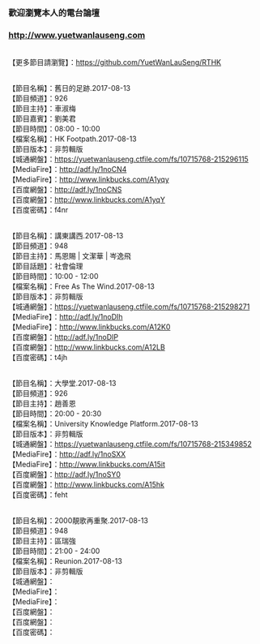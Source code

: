 ### 歡迎瀏覽本人的電台論壇
### http://www.yuetwanlauseng.com

<br>【更多節目請瀏覽】：https://github.com/YuetWanLauSeng/RTHK

<br>【節目名稱】：舊日的足跡.2017-08-13
<br>【節目頻道】：926
<br>【節目主持】：車淑梅
<br>【節目嘉賓】：劉美君
<br>【節目時間】：08:00 - 10:00
<br>【檔案名稱】：HK Footpath.2017-08-13
<br>【節目版本】：非剪輯版
<br>【城通網盤】：https://yuetwanlauseng.ctfile.com/fs/10715768-215296115
<br>【MediaFire】：http://adf.ly/1noCN4
<br>【MediaFire】：http://www.linkbucks.com/A1yqy
<br>【百度網盤】：http://adf.ly/1noCNS
<br>【百度網盤】：http://www.linkbucks.com/A1yqY
<br>【百度密碼】：f4nr

<br>【節目名稱】：講東講西.2017-08-13
<br>【節目頻道】：948
<br>【節目主持】：馬恩賜 | 文潔華 | 岑逸飛
<br>【節目話題】：社會倫理
<br>【節目時間】：10:00 - 12:00
<br>【檔案名稱】：Free As The Wind.2017-08-13
<br>【節目版本】：非剪輯版
<br>【城通網盤】：https://yuetwanlauseng.ctfile.com/fs/10715768-215298271
<br>【MediaFire】：http://adf.ly/1noDIh
<br>【MediaFire】：http://www.linkbucks.com/A12K0
<br>【百度網盤】：http://adf.ly/1noDIP
<br>【百度網盤】：http://www.linkbucks.com/A12LB
<br>【百度密碼】：t4jh

<br>【節目名稱】：大學堂.2017-08-13
<br>【節目頻道】：926
<br>【節目主持】：趙善恩
<br>【節目時間】：20:00 - 20:30
<br>【檔案名稱】：University Knowledge Platform.2017-08-13
<br>【節目版本】：非剪輯版
<br>【城通網盤】：https://yuetwanlauseng.ctfile.com/fs/10715768-215349852
<br>【MediaFire】：http://adf.ly/1noSXX
<br>【MediaFire】：http://www.linkbucks.com/A15it
<br>【百度網盤】：http://adf.ly/1noSY0
<br>【百度網盤】：http://www.linkbucks.com/A15hk
<br>【百度密碼】：feht

<br>【節目名稱】：2000靚歌再重聚.2017-08-13
<br>【節目頻道】：948
<br>【節目主持】：區瑞強
<br>【節目時間】：21:00 - 24:00
<br>【檔案名稱】：Reunion.2017-08-13
<br>【節目版本】：非剪輯版
<br>【城通網盤】：
<br>【MediaFire】：
<br>【MediaFire】：
<br>【百度網盤】：
<br>【百度網盤】：
<br>【百度密碼】：
